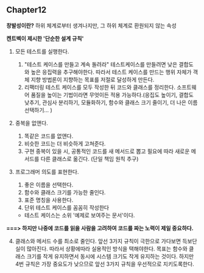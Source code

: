 ## Chapter12

**창발성이란?**
하위 체계로부터 생겨나지만, 그 하위 체계로 환원되지 않는 속성


**켄트벡이 제시한 '단순한 설계 규칙'**

1. 모든 테스트를 실행한다.
    1. "테스트 케이스를 만들고 계속 돌려라"
    테스트케이스를 만들려면 낮은 결합도와 높은 응집력을 추구해야한다. 따라서 테스트 케이스를 만드는 행위 자체가 객체 지향 방법론이 지향하는 목표를 저절로 달성하게 만든다.
    2. 리팩터링
    테스트 케이스를 모두 작성한 뒤 코드와 클래스를 정리한다.
    소프트웨어 품질을 높이는 기법이라면 무엇이든 적용 가능하다.(응집도 높이기, 결합도 낮추기, 관심사 분리하기, 모듈화하기, 함수와 클래스 크기 줄이기, 더 나은 이름 선택하기... )



2. 중복을 없앤다.
    1. 똑같은 코드를 없앤다.
    2. 비슷한 코드는 더 비슷하게 고쳐준다.
    3. 구현 중복이 있을 시, 공통적인 코드를 새 메서드로 뽑고 필요에 따라 새로운 메서드를 다른 클래스로 옮긴다. (단일 책임 원칙 추구)



3. 프로그래머 의도를 표현한다.
    1. 좋은 이름을 선택한다.
    2. 함수와 클래스 크기를 가능한 줄인다.
    3. 표준 명칭을 사용한다.
    4. 단위 테스트 케이스를 꼼꼼히 작성한다
    * 테스트 케이스는 소위 '예제로 보여주는 문서'이다.

**===> 하지만 나중에 코드를 읽을 사람을 고려하여 코드를 짜는 노력이 제일 중요하다.**



4. 클래스와 메서드 수를 최소로 줄인다.
    앞선 3가지 규칙이 극한으로 가다보면 득보단 실이 많아진다.
    따라서 상황에따라 실용적인 방식을 택해야한다.
    목표는 함수와 클래스 크기를 작게 유지하면서 동시에 시스템 크기도 작게 유지하는 것이다.
    하지만 4번 규칙은 가장 중요도가 낮으므로 앞선 3가지 규칙을 우선적으로 지키도록한다.
